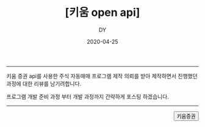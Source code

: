 ﻿---
layout: post
title:  "[키움 open api]"
date:   2020-04-25
author: DY
comments: true
categories: Outsourcing
---

---
키움 증권 api를 사용한 주식 자동매매 프로그램 제작 의뢰를 받아 제작하면서 진행했던 과정에 대한 리뷰를 남기려합니다.

프로그램 개발 준비 과정 부터 개발 과정까지 간략하게 포스팅 하겠습니다.

---



<div style="float: right;">
  <button onclick="location.href='https://www.kiwoom.com/' ">키움증권</button>
</div>
